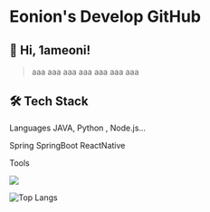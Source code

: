
# Eonion's Develop GitHub


## 👋 Hi, 1ameoni!

> aaa
> aaa
> aaa
> aaa
> aaa
> aaa
> aaa




## 🛠 Tech Stack


Languages
JAVA, Python , Node.js... 

Spring SpringBoot ReactNative

Tools


<a href="https://blog.naver.com/tkddjsdl33" target="_blank"><img src="https://img.shields.io/badge/NAVER BLOG-배경색?style=flat&logo=Naver&logoColor=white"/></a>


![Top Langs](https://github-readme-stats.vercel.app/api/top-langs/?username=sangeon22&layout=compact&theme=tokyonight)

